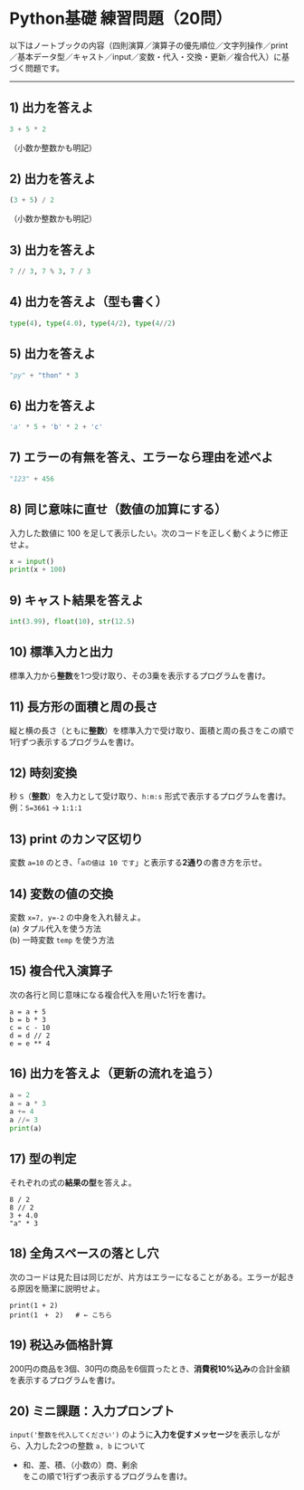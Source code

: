 # Python基礎 練習問題（20問）

以下はノートブックの内容（四則演算／演算子の優先順位／文字列操作／print／基本データ型／キャスト／input／変数・代入・交換・更新／複合代入）に基づく問題です。

---

## 1) 出力を答えよ
```python
3 + 5 * 2
```
（小数か整数かも明記）

## 2) 出力を答えよ
```python
(3 + 5) / 2
```
（小数か整数かも明記）

## 3) 出力を答えよ
```python
7 // 3, 7 % 3, 7 / 3
```

## 4) 出力を答えよ（型も書く）
```python
type(4), type(4.0), type(4/2), type(4//2)
```

## 5) 出力を答えよ
```python
"py" + "thon" * 3
```

## 6) 出力を答えよ
```python
'a' * 5 + 'b' * 2 + 'c'
```

## 7) エラーの有無を答え、エラーなら理由を述べよ
```python
"123" + 456
```

## 8) 同じ意味に直せ（数値の加算にする）
入力した数値に 100 を足して表示したい。次のコードを正しく動くように修正せよ。
```python
x = input()
print(x + 100)
```

## 9) キャスト結果を答えよ
```python
int(3.99), float(10), str(12.5)
```

## 10) 標準入力と出力
標準入力から**整数**を1つ受け取り、その3乗を表示するプログラムを書け。

## 11) 長方形の面積と周の長さ
縦と横の長さ（ともに**整数**）を標準入力で受け取り、面積と周の長さをこの順で1行ずつ表示するプログラムを書け。

## 12) 時刻変換
秒 `S`（**整数**）を入力として受け取り、`h:m:s` 形式で表示するプログラムを書け。  
例：`S=3661` → `1:1:1`

## 13) print のカンマ区切り
変数 `a=10` のとき、「`aの値は 10 です`」と表示する**2通り**の書き方を示せ。

## 14) 変数の値の交換
変数 `x=7, y=-2` の中身を入れ替えよ。  
(a) タプル代入を使う方法  
(b) 一時変数 `temp` を使う方法

## 15) 複合代入演算子
次の各行と同じ意味になる複合代入を用いた1行を書け。
```
a = a + 5
b = b * 3
c = c - 10
d = d // 2
e = e ** 4
```

## 16) 出力を答えよ（更新の流れを追う）
```python
a = 2
a = a * 3
a += 4
a //= 3
print(a)
```

## 17) 型の判定
それぞれの式の**結果の型**を答えよ。
```
8 / 2
8 // 2
3 + 4.0
"a" * 3
```

## 18) 全角スペースの落とし穴
次のコードは見た目は同じだが、片方はエラーになることがある。エラーが起きる原因を簡潔に説明せよ。
```
print(1 + 2)
print(1　+　2)   # ← こちら
```

## 19) 税込み価格計算
200円の商品を3個、30円の商品を6個買ったとき、**消費税10%込み**の合計金額を表示するプログラムを書け。

## 20) ミニ課題：入力プロンプト
`input('整数を代入してください')` のように**入力を促すメッセージ**を表示しながら、入力した2つの整数 `a, b` について  
- 和、差、積、（小数の）商、剰余  
をこの順で1行ずつ表示するプログラムを書け。
